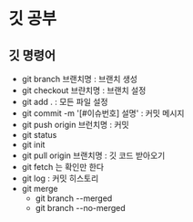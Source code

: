 # 깃 공부

## 깃 명령어
- git branch 브랜치명 : 브랜치 생성
- git checkout 브랸치명 : 브랜치 설정
- git add . : 모든 파일 설정
- git commit -m '[#이슈번호] 설명' : 커밋 메시지
- git push origin 브런치명 : 커밋
- git status
- git init
- git pull origin 브랜치명 : 깃 코드 받아오기
- git fetch 는 확인만 한다
- git log : 커밋 히스토리
- git merge
  - git branch --merged 
  - git branch --no-merged 
